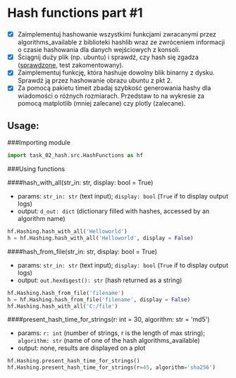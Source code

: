 #   Hash functions part #1

###

- [x] Zaimplementuj hashowanie wszystkimi funkcjami zwracanymi przez algorithms_available z biblioteki hashlib wraz ze zwróceniem informacji o czasie hashowania dla danych wejściowych z konsoli.
- [x] Ściągnij duży plik (np. ubuntu) i sprawdź, czy hash się zgadza ([sprawdzone](https://github.com/MatSaf123/cryptography-classes/blob/master/task_02_hash/tests/HashFunctionsTest.py), test zakomentowany).
- [x] Zaimplementuj funkcję, która hashuje dowolny blik binarny z dysku. Sprawdź ją przez hashowanie obrazu ubuntu z pkt 2.
- [x] Za pomocą pakietu timeit zbadaj szybkość generowania hashy dla wiadomości o różnych rozmiarach. Przedstaw to na wykresie za pomocą matplotlib (mniej zalecane) czy plotly (zalecane).

## Usage:
###Importing module
```py
import task_02_hash.src.HashFunctions as hf
```

###Using functions

####hash_with_all(str_in: str, display: bool = True)

- params: `str_in: str` (text input); `display: bool` (`True` if to display output logs)
- output: `d_out: dict` (dictionary filled with hashes, accessed by an algorithm name)
```py
hf.Hashing.hash_with_all('Helloworld')
h = hf.Hashing.hash_with_all('Helloworld', display = False)
```
####hash_from_file(str_in: str, display: bool = True)

- params: `str_in: str` (text input); `display: bool` (`True` if to display output logs)
- output: `out.hexdigest(): str` (hash returned as a string)
```py
hf.Hashing.hash_from_file('filename')
h = hf.Hashing.hash_from_file('filename', display = False)
hf.Hashing.hash_with_all('C:/file')
```
####present_hash_time_for_strings(r: int = 30, algorithm: str = 'md5')

- params: `r: int` (number of strings, r is the length of max string); `algorithm: str` (name of one of the hash algorithms_available)
- output: none, results are displayed on a plot
```py
hf.Hashing.present_hash_time_for_strings()
hf.Hashing.present_hash_time_for_strings(r=45, algorithm='sha256')
```
